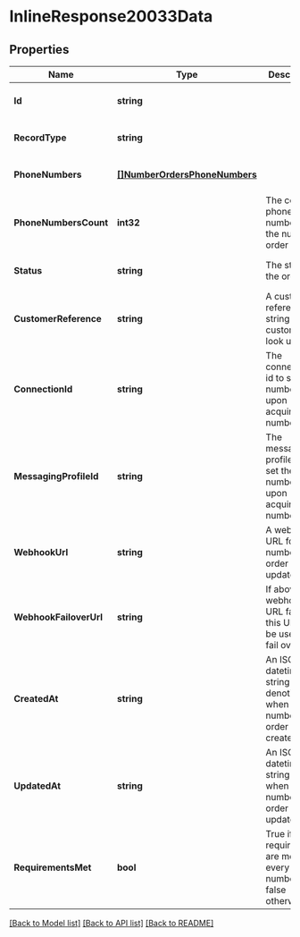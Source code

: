 # InlineResponse20033Data

## Properties
Name | Type | Description | Notes
------------ | ------------- | ------------- | -------------
**Id** | **string** |  | [optional] [default to null]
**RecordType** | **string** |  | [optional] [default to null]
**PhoneNumbers** | [**[]NumberOrdersPhoneNumbers**](number_orders_phone_numbers.md) |  | [optional] [default to null]
**PhoneNumbersCount** | **int32** | The count of phone numbers in the number order | [optional] [default to null]
**Status** | **string** | The status of the order | [optional] [default to null]
**CustomerReference** | **string** | A customer reference string for customer look ups | [optional] [default to null]
**ConnectionId** | **string** | The connection id to set the number to upon acquiring the number | [optional] [default to null]
**MessagingProfileId** | **string** | The messaging profile id to set the number to upon acquiring the number | [optional] [default to null]
**WebhookUrl** | **string** | A webhook URL for number order status updates | [optional] [default to null]
**WebhookFailoverUrl** | **string** | If above webhook URL fails, this URL will be used as a fail over | [optional] [default to null]
**CreatedAt** | **string** | An ISO 8901 datetime string denoting when the number order was created | [optional] [default to null]
**UpdatedAt** | **string** | An ISO 8901 datetime string for when the number order was updated | [optional] [default to null]
**RequirementsMet** | **bool** | True if all requirements are met for every phone number, false otherwise | [optional] [default to null]

[[Back to Model list]](../README.md#documentation-for-models) [[Back to API list]](../README.md#documentation-for-api-endpoints) [[Back to README]](../README.md)

